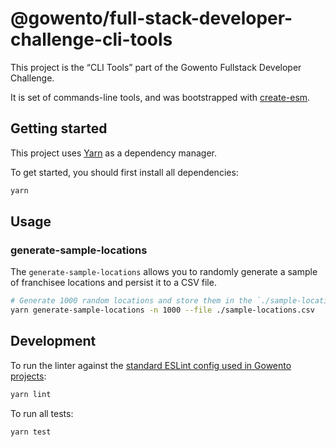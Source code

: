 # @gowento/full-stack-developer-challenge-cli-tools

This project is the “CLI Tools” part of the Gowento Fullstack Developer Challenge.

It is set of commands-line tools, and was bootstrapped with [create-esm](https://github.com/standard-things/create-esm).

## Getting started

This project uses [Yarn](https://yarnpkg.com/) as a dependency manager.

To get started, you should first install all dependencies:

```bash
yarn
```

## Usage

### generate-sample-locations

The `generate-sample-locations` allows you to randomly generate a sample of franchisee locations and persist it to a CSV file.

```bash
# Generate 1000 random locations and store them in the `./sample-locations.csv` file
yarn generate-sample-locations -n 1000 --file ./sample-locations.csv
```

## Development

To run the linter against the [standard ESLint config used in Gowento projects](https://github.com/gowento/eslint-config-gowento):

```bash
yarn lint
```

To run all tests:

```bash
yarn test
```

